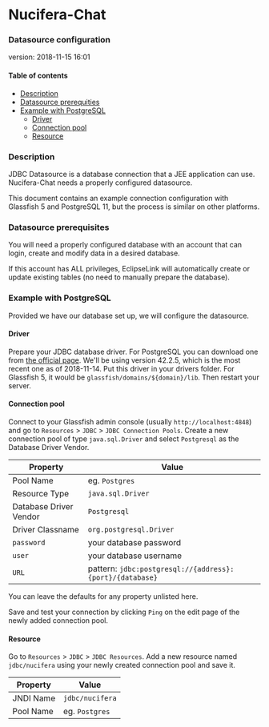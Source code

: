 # Nucifera-Chat
### Datasource configuration
version: 2018-11-15 16:01

#### Table of contents
* [Description](#Description)
* [Datasource prerequities](#datasource-prerequisites)
* [Example with PostgreSQL](#example-with-postgresql)
	* [Driver](#driver)
	* [Connection pool](#connection-pool)
	* [Resource](#resource)

### Description
JDBC Datasource is a database connection that a JEE application can use. Nucifera-Chat needs a properly configured datasource.

This document contains an example connection configuration with Glassfish 5 and PostgreSQL 11, but the process is similar on other platforms.

### Datasource prerequisites

You will need a properly configured database with an account that can login, create and modify data in a desired database.

If this account has ALL privileges, EclipseLink will automatically create or update existing tables (no need to manually prepare the database).

### Example with PostgreSQL
Provided we have our database set up, we will configure the datasource.

#### Driver
Prepare your JDBC database driver. For PostgreSQL you can download one from [the official page](https://jdbc.postgresql.org/). We'll be using version 42.2.5, which is the most recent one as of 2018-11-14.
Put this driver in your drivers folder. For Glassfish 5, it would be `glassfish/domains/${domain}/lib`. Then restart your server.

#### Connection pool
Connect to your Glassfish admin console (usually `http://localhost:4848`) and go to 
`Resources` > `JDBC` > `JDBC Connection Pools`. Create a new connection pool of type `java.sql.Driver` and select `Postgresql` as the Database Driver Vendor.

| Property | Value |
| -------- | ----- |
| Pool Name | eg. `Postgres` |
| Resource Type | `java.sql.Driver` |
| Database Driver Vendor | `Postgresql` |
| Driver Classname | `org.postgresql.Driver` |
| `password` | your database password |
| `user` | your database username |
| `URL` | pattern: `jdbc:postgresql://{address}:{port}/{database}` |

You can leave the defaults for any property unlisted here.

Save and test your connection by clicking `Ping` on the edit page of the newly added connection pool.

#### Resource
Go to `Resources` > `JDBC` > `JDBC Resources`. Add a new resource named `jdbc/nucifera` using your newly created connection pool and save it.

| Property | Value |
| -------- | ----- |
| JNDI Name | `jdbc/nucifera` |
| Pool Name | eg. `Postgres` |
